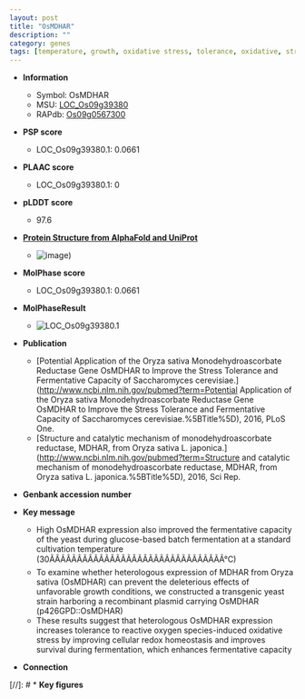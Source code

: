 ```yaml
---
layout: post
title: "OsMDHAR"
description: ""
category: genes
tags: [temperature, growth, oxidative stress, tolerance, oxidative, stress, homeostasis, reactive oxygen species]
---
```


* **Information**  
    + Symbol: OsMDHAR  
    + MSU: [LOC_Os09g39380](http://rice.plantbiology.msu.edu/cgi-bin/ORF_infopage.cgi?orf=LOC_Os09g39380)  
    + RAPdb: [Os09g0567300](http://rapdb.dna.affrc.go.jp/viewer/gbrowse_details/irgsp1?name=Os09g0567300)  

* **PSP score**  
    + LOC_Os09g39380.1: 0.0661 

* **PLAAC score**  
    + LOC_Os09g39380.1: 0 

* **pLDDT score**
    + 97.6

* **[Protein Structure from AlphaFold and UniProt](https://www.uniprot.org/uniprotkb/Q652L6/entry#structure)**
    + ![image](https://ricepsp.github.io/images/Q6/AF-Q652L6-F1.png))

* **MolPhase score**
    + LOC_Os09g39380.1: 0.0661

* **MolPhaseResult**
    + ![LOC_Os09g39380.1](https://ricepsp.github.io/pictures/LOC_Os09g/LOC_Os09g39380.1.png)

* **Publication**  
    + [Potential Application of the Oryza sativa Monodehydroascorbate Reductase Gene OsMDHAR to Improve the Stress Tolerance and Fermentative Capacity of Saccharomyces cerevisiae.](http://www.ncbi.nlm.nih.gov/pubmed?term=Potential Application of the Oryza sativa Monodehydroascorbate Reductase Gene OsMDHAR to Improve the Stress Tolerance and Fermentative Capacity of Saccharomyces cerevisiae.%5BTitle%5D), 2016, PLoS One.
    + [Structure and catalytic mechanism of monodehydroascorbate reductase, MDHAR, from Oryza sativa L. japonica.](http://www.ncbi.nlm.nih.gov/pubmed?term=Structure and catalytic mechanism of monodehydroascorbate reductase, MDHAR, from Oryza sativa L. japonica.%5BTitle%5D), 2016, Sci Rep.

* **Genbank accession number**  

* **Key message**  
    + High OsMDHAR expression also improved the fermentative capacity of the yeast during glucose-based batch fermentation at a standard cultivation temperature (30ÃÂÃÂÃÂÃÂÃÂÃÂÃÂÃÂÃÂÃÂÃÂÃÂÃÂÃÂÃÂÃÂ°C)
    + To examine whether heterologous expression of MDHAR from Oryza sativa (OsMDHAR) can prevent the deleterious effects of unfavorable growth conditions, we constructed a transgenic yeast strain harboring a recombinant plasmid carrying OsMDHAR (p426GPD::OsMDHAR)
    + These results suggest that heterologous OsMDHAR expression increases tolerance to reactive oxygen species-induced oxidative stress by improving cellular redox homeostasis and improves survival during fermentation, which enhances fermentative capacity

* **Connection**  

[//]: # * **Key figures**  


